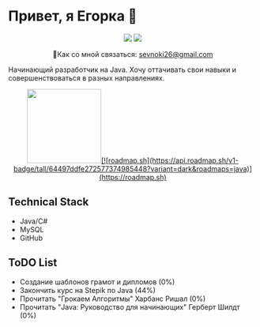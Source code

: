 # Привет, я Егорка 👋

<p align='center'>
 <a href="https://web.telegram.org/z/#636491209"><img src="https://img.shields.io/badge/Telegram-2CA5E0?style=for-the-badge&logo=telegram&logoColor=white"></a>
 <a href="https://steamcommunity.com/id/nokisev/"><img src="https://img.shields.io/badge/Steam-000000?style=for-the-badge&logo=steam&logoColor=white"></a>
</p>
<p align='center'>  
 📧Как со мной связаться: <a href="mailto:sevnoki26@gmail.com">sevnoki26@gmail.com</a>
</p


Начинающий разработчик на Java. Хочу оттачивать свои навыки и совершенствоваться в разных направлениях.

<p align = 'center'>
 <a href="https://github-readme-stats.vercel.app/api?username=nokisev&show_icons=true&count_private=true&theme=dark"><img height=150 src="https://github-readme-stats.vercel.app/api?username=nokisev&show_icons=true&count_private=true&theme=dark" />[![roadmap.sh](https://api.roadmap.sh/v1-badge/tall/64497ddfe272577374985448?variant=dark&roadmaps=java)](https://roadmap.sh)</a>
</p>
<h2>Technical Stack</h2>
<ul>
 <li>Java/C#</li>
 <li>MySQL</li>
 <li>GitHub</li>
</ul>
<h2>ToDO List</h2>
<ul>
 <li>Создание шаблонов грамот и дипломов (0%)</li>
 <li>Закончить курс на Stepik по Java (44%)</li>
 <li>Прочитать "Грокаем Алгоритмы" Харбанс Ришал (0%)</li>
 <li>Прочитать "Java: Руководство для начинающих" Герберт Шилдт (0%)</li>
</ul
